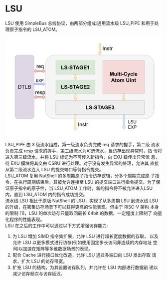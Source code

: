 # LSU

LSU 使用 SimpleBus 总线协议，由两部分组成:通用流水级 LSU_PIPE 和用于处理原子指令的 LSU_ATOM。 

![image.png](https://github.com/CallWoa/OpenBPU2-doc/blob/master/image/LSU.png?raw=true)

LSU_PIPE 由 3 级流水组成，第一级流水负责完成 req 请求的握手，第二级 流水负责完成 resp 请求的握手，第三级流水为可选流水，当访存出现异常时，指 令将进入第三级流水，并将 LSU 标记为不可传入新指令，向 EXU 级传出异常信 息，待 EXU 模块将其交由 CSRU 进行处理。对于没有发生异常的处理，允许其 直接从第二级流水连入 LSU 的提交端口等待指令提交。 <br />LSU_ATOM 复用 NutShell 的多周期原子指令访存逻辑，分多个周期完成原 子指令，在执行周期结束后，其被允许连接至 LSU 的提交端口进行指令提交。为了保证原子指令的原子性，当 LSU_ATOM 工作时，新的指令将不被允许进入LSU 内，直到 LSU_ATOM 内的指令成功提交。<br />流水线 LSU 相比于原版 NutShell 的 LSU，实现了从多周期 LSU 到流水线 LSU 的升级，在密集访存场景下可以获得更高的性能表现。但由于 RISC-V 架构 本身的限制 [1]，LSU 的单次访存只能取回最长 64bit 的数据，一定程度上限制了 向量化程序的性能表现。<br />LSU 在之后的工作中可以通过以下方式增强访存能力: 

1. 为 LSU 增加 SIMD 指令集扩展，允许 LSU 进行超长宽度数据的存取， 以及允许 LSU 以更多模式进行访存(例如使用固定步长访问非连续的内存地址 空间)以加速在矩阵等多维数据场景的表现。 
2. 配合 Cache 进行接口优化改造，允许 LSU 通过多端口向 LSU 发出存取 请求，扩大 LSU 的访存带宽。
3. 扩充 LSU 的结构，为其设置访存队列，并允许在 LSU 内部进行数据前 递以减少访存频次与访存延迟。 